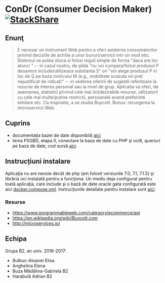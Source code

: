 # ConDr (Consumer Decision Maker) [![StackShare](https://img.shields.io/badge/tech-stack-0690fa.svg?style=flat)](https://stackshare.io/adrianharabula/condr)

## Enunţ

 > E necesar un instrument Web pentru a oferi asistenta consumatorilor privind deciziile de achitie a unor bunuri/servicii intr-un mod etic. Sistemul va putea stoca si folosi reguli simple de forma "daca are loc <conditie> atunci <actiune>" -- in cazul nostru, de pilda "nu voi cumpara/folosi produsul P deoarece include/utilizeaza substanta S" ori "voi alege produsul P in loc de Q pe baza motivului M (e.g., mobilitate scazuta ori pret nejustificat de ridicat)" -- in vederea oferirii de sugestii referitoare la resurse de interes personal sau la nivel de grup. Aplicatia va oferi, de asemenea, statistici privind cele mai (in)dezirabile resurse, utilizatorii cu cele mai multe/putine restrictii, persoanele avand preferinte similare etc. Ca inspiratie, a se studia Buycott. Bonus: recurgerea la microservicii Web.

## Cuprins
 * documentaţia bazei de date disponibilă [aici](https://docs.condr.me/dbschema/)
 * tema PSGBD, etapa II, conectare la baza de date cu PHP şi oci8, queriuri pe baza de date, cod sursă [aici](https://github.com/adrianharabula/condr/tree/master/psgbd/etapa2)
 
## Instrucțiuni instalare
Aplicaţia nu are nevoie decât de php (am folosit versiunile 7.0, 7.1, 7.1.5) şi librăria oci instalată pentru a funcţiona. Un mediu deja configurat pentru toată aplicaţia, care include şi o bază de date oracle gata configurată este aici [docker.compose.yml](https://github.com/adrianharabula/condr/blob/master/docker-compose.yml). Instrucţiunile detaliate pentru instalare sunt [aici](https://github.com/adrianharabula/condr/wiki/Install-instructions).

### Resurse
 * https://www.programmableweb.com/category/ecommerce/api
 * https://en.wikipedia.org/wiki/Buycott.com
 * http://microservices.io/

## Echipa
Grupa B2, an univ. 2016-2017:
 * Bulbuc-Aioanei Elisa
 * Anghelina Elena
 * Buza Mădălina-Gabriela B2
 * Harabulă Adrian B2
 
